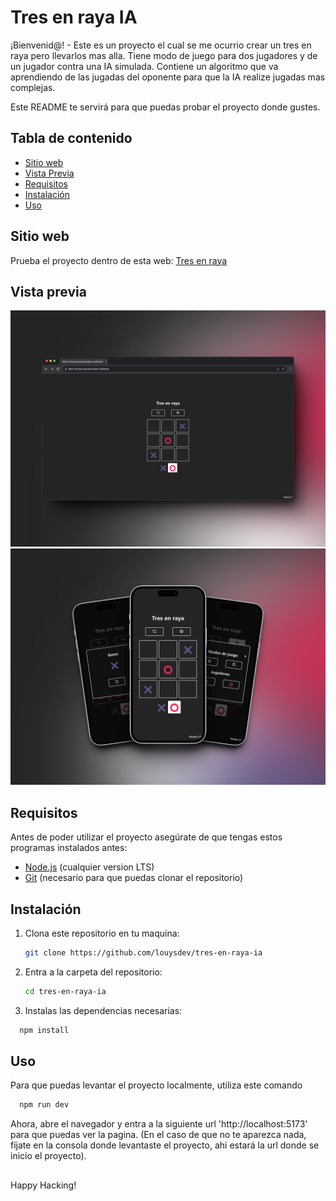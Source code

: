 # Tres en raya IA

¡Bienvenid@! - Este es un proyecto el cual se me ocurrio crear un tres en raya pero llevarlos mas alla. Tiene modo de juego para dos jugadores y de un jugador contra una IA simulada. Contiene un algoritmo que va aprendiendo de las jugadas del oponente para que la IA realize jugadas mas complejas.

Este README te servirá para que puedas probar el proyecto donde gustes.

## Tabla de contenido

- [Sitio web](#sitio-web)
- [Vista Previa](#vista-previa)
- [Requisitos](#requisitos)
- [Instalación](#instalación)
- [Uso](#uso)

## Sitio web

Prueba el proyecto dentro de esta web: [Tres en raya](https://tresenraya.laetusdev.software)

## Vista previa

![Sitio Web (PC)](./assets/preview-web.png)
![Sitio en un movil (Movil)](./assets/preview-app.png)

## Requisitos

Antes de poder utilizar el proyecto asegúrate de que tengas estos programas instalados antes:

- [Node.js](https://nodejs.org/) (cualquier version LTS)
- [Git](https://git-scm.com/) (necesario para que puedas clonar el repositorio)

## Instalación

1. Clona este repositorio en tu maquina:

   ```bash
   git clone https://github.com/louysdev/tres-en-raya-ia
   ```

2. Entra a la carpeta del repositorio:

   ```bash
   cd tres-en-raya-ia
   ```

3. Instalas las dependencias necesarias:

```bash
  npm install
```

## Uso

Para que puedas levantar el proyecto localmente, utiliza este comando

```bash
  npm run dev
```

Ahora, abre el navegador y entra a la siguiente url 'http://localhost:5173' para que puedas ver la pagina. (En el caso de que no te aparezca nada, fíjate en la consola donde levantaste el proyecto, ahi estará la url donde se inicio el proyecto).

##

Happy Hacking!
